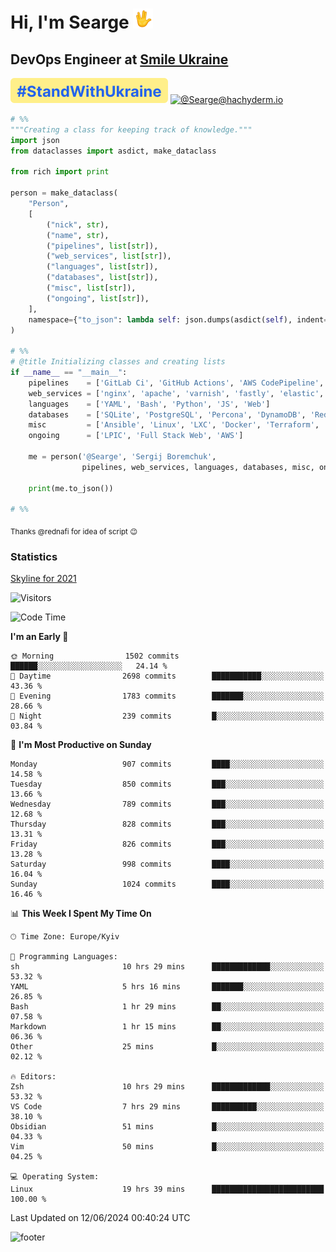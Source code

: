 # Hi, I'm Searge <img src="images/vulcan.webp" style="display: inline-block; margin: 0; height: 2rem" alt="Vulcan salute" />

## DevOps Engineer at [Smile Ukraine](https://smile-ukraine.com/en)

[![Stand With Ukraine](https://raw.githubusercontent.com/vshymanskyy/StandWithUkraine/main/badges/StandWithUkraine.svg)](https://stand-with-ukraine.pp.ua)
<a rel="me" href="https://hachyderm.io/@Searge">![@Searge@hachyderm.io](https://img.shields.io/badge/-@Searge-%232B90D9?logo=mastodon&logoColor=white)</a>

```python
# %%
"""Creating a class for keeping track of knowledge."""
import json
from dataclasses import asdict, make_dataclass

from rich import print

person = make_dataclass(
    "Person",
    [
        ("nick", str),
        ("name", str),
        ("pipelines", list[str]),
        ("web_services", list[str]),
        ("languages", list[str]),
        ("databases", list[str]),
        ("misc", list[str]),
        ("ongoing", list[str]),
    ],
    namespace={"to_json": lambda self: json.dumps(asdict(self), indent=4)},
)

# %%
# @title Initializing classes and creating lists
if __name__ == "__main__":
    pipelines    = ['GitLab Ci', 'GitHub Actions', 'AWS CodePipeline', 'Jenkins']
    web_services = ['nginx', 'apache', 'varnish', 'fastly', 'elastic', 'solr']
    languages    = ['YAML', 'Bash', 'Python', 'JS', 'Web']
    databases    = ['SQLite', 'PostgreSQL', 'Percona', 'DynamoDB', 'Redis']
    misc         = ['Ansible', 'Linux', 'LXC', 'Docker', 'Terraform', 'AWS']
    ongoing      = ['LPIC', 'Full Stack Web', 'AWS']

    me = person('@Searge', 'Sergij Boremchuk',
                pipelines, web_services, languages, databases, misc, ongoing)

    print(me.to_json())

# %%

```

<sub>Thanks @rednafi for idea of script :wink:</sub>

### Statistics

[Skyline for 2021](https://skyline.github.com/Searge/2021)

![Visitors](https://komarev.com/ghpvc/?username=searge&label=Profile%20views&color=0e75b6&style=flat) 
<!--START_SECTION:waka-->
![Code Time](http://img.shields.io/badge/Code%20Time-2%2C584%20hrs%204%20mins-blue)

**I'm an Early 🐤** 

```text
🌞 Morning                1502 commits        ██████░░░░░░░░░░░░░░░░░░░   24.14 % 
🌆 Daytime                2698 commits        ███████████░░░░░░░░░░░░░░   43.36 % 
🌃 Evening                1783 commits        ███████░░░░░░░░░░░░░░░░░░   28.66 % 
🌙 Night                  239 commits         █░░░░░░░░░░░░░░░░░░░░░░░░   03.84 % 
```
📅 **I'm Most Productive on Sunday** 

```text
Monday                   907 commits         ████░░░░░░░░░░░░░░░░░░░░░   14.58 % 
Tuesday                  850 commits         ███░░░░░░░░░░░░░░░░░░░░░░   13.66 % 
Wednesday                789 commits         ███░░░░░░░░░░░░░░░░░░░░░░   12.68 % 
Thursday                 828 commits         ███░░░░░░░░░░░░░░░░░░░░░░   13.31 % 
Friday                   826 commits         ███░░░░░░░░░░░░░░░░░░░░░░   13.28 % 
Saturday                 998 commits         ████░░░░░░░░░░░░░░░░░░░░░   16.04 % 
Sunday                   1024 commits        ████░░░░░░░░░░░░░░░░░░░░░   16.46 % 
```


📊 **This Week I Spent My Time On** 

```text
🕑︎ Time Zone: Europe/Kyiv

💬 Programming Languages: 
sh                       10 hrs 29 mins      █████████████░░░░░░░░░░░░   53.32 % 
YAML                     5 hrs 16 mins       ███████░░░░░░░░░░░░░░░░░░   26.85 % 
Bash                     1 hr 29 mins        ██░░░░░░░░░░░░░░░░░░░░░░░   07.58 % 
Markdown                 1 hr 15 mins        ██░░░░░░░░░░░░░░░░░░░░░░░   06.36 % 
Other                    25 mins             █░░░░░░░░░░░░░░░░░░░░░░░░   02.12 % 

🔥 Editors: 
Zsh                      10 hrs 29 mins      █████████████░░░░░░░░░░░░   53.32 % 
VS Code                  7 hrs 29 mins       ██████████░░░░░░░░░░░░░░░   38.10 % 
Obsidian                 51 mins             █░░░░░░░░░░░░░░░░░░░░░░░░   04.33 % 
Vim                      50 mins             █░░░░░░░░░░░░░░░░░░░░░░░░   04.25 % 

💻 Operating System: 
Linux                    19 hrs 39 mins      █████████████████████████   100.00 % 
```


 Last Updated on 12/06/2024 00:40:24 UTC
<!--END_SECTION:waka-->

![footer](https://capsule-render.vercel.app/api?type=waving&color=gradient&customColorList=14,21&height=82&section=footer)
